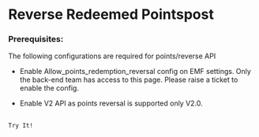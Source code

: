 # Reverse Redeemed Pointspost

### Prerequisites:

The following configurations are required for points/reverse API

- Enable Allow_points_redemption_reversal config on EMF settings. Only the back-end team has access to this page. Please raise a ticket to enable the config.

- Enable V2 API as points reversal is supported only V2.0.

## 

`Try It!`